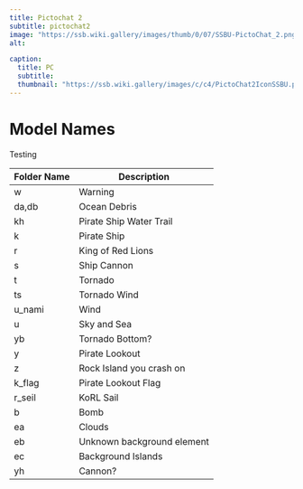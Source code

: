 ```yaml
---
title: Pictochat 2
subtitle: pictochat2
image: "https://ssb.wiki.gallery/images/thumb/0/07/SSBU-PictoChat_2.png/800px-SSBU-PictoChat_2.png"
alt:

caption:
  title: PC
  subtitle: 
  thumbnail: "https://ssb.wiki.gallery/images/c/c4/PictoChat2IconSSBU.png"
---
```

# Model Names
Testing

| Folder Name | Description |
| ----------- | ----------- |
| w | Warning |
| da,db | Ocean Debris |
| kh | Pirate Ship Water Trail |
| k | Pirate Ship |
| r | King of Red Lions |
| s | Ship Cannon |
| t | Tornado |
| ts | Tornado Wind |
| u_nami | Wind |
| u | Sky and Sea |
| yb | Tornado Bottom? |
| y | Pirate Lookout |
| z | Rock Island you crash on |
| k_flag | Pirate Lookout Flag |
| r_seil | KoRL Sail |
| b | Bomb |
| ea | Clouds |
| eb | Unknown background element |
| ec | Background Islands |
| yh | Cannon? |